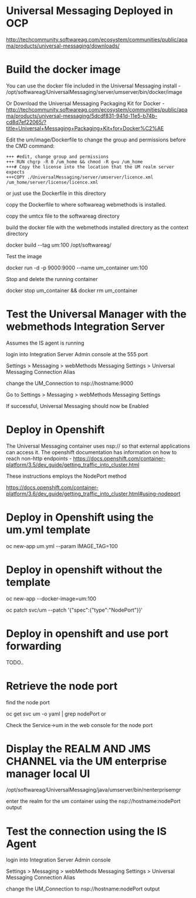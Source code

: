# Universal Messaging Deployed in OCP

http://techcommunity.softwareag.com/ecosystem/communities/public/apama/products/universal-messaging/downloads/

# Build the docker image
You can use the docker file included in the Universal Messaging install  - 
/opt/softwareag/UniversalMessaging/server/umserver/bin/docker/image

Or Download the Universal Messaging Packaging Kit for Docker - http://techcommunity.softwareag.com/ecosystem/communities/public/apama/products/universal-messaging/5dcdf831-941d-11e5-b74b-cd8d7ef22065/?title=Universal+Messaging+Packaging+Kit+for+Docker%C2%AE

Edit the um/image/Dockerfile to change the group and permissions before the CMD command:

    +++ #edit, change group and permissions
    +++ RUN chgrp -R 0 /um_home && chmod -R g=u /um_home
    +++# Copy the license into the location that the UM realm server expects
    +++COPY ./UniversalMessaging/server/umserver/licence.xml /um_home/server/license/licence.xml
    
or just use the Dockerfile in this directory

copy the Dockerfile to where softwareag webmethods is installed.

copy the umtcx file to the softwareag directory

build the docker file with the webmethods installed directory as the context directory

docker build --tag um:100 /opt/softwareag/

Test the image

docker run -d -p 9000:9000 --name um_container um:100

Stop and delete the running container

docker stop um_container && docker rm um_container

# Test the Universal Manager with the webmethods Integration Server

Assumes the IS agent is running

login into Integration Server Admin console at the 555 port

Settings > Messaging > webMethods Messaging Settings > Universal Messaging Connection Alias

change the UM_Connection to nsp://hostname:9000

Go to Settings > Messaging > webMethods Messaging Settings

If successful, Universal Messaging should now be Enabled

# Deploy in Openshift

The Universal Messaging container uses nsp:// so that external applications can access it. The openshift documentation has information on how to reach non-http endpoints - https://docs.openshift.com/container-platform/3.5/dev_guide/getting_traffic_into_cluster.html

These instructions employs the NodePort method

https://docs.openshift.com/container-platform/3.6/dev_guide/getting_traffic_into_cluster.html#using-nodeport

# Deploy in Openshift using the um.yml template

oc new-app  um.yml --param IMAGE_TAG=100

# Deploy in openshift without the template 

oc new-app --docker-image=um:100

oc patch svc/um --patch '{"spec":{"type":"NodePort"}}'

# Deploy in openshift and use port forwarding

TODO..

# Retrieve the node port

find the node port

 oc get svc um -o yaml | grep nodePort
or 

Check the Service->um in the web console for the node port

# Display the REALM AND JMS CHANNEL via the UM enterprise manager local UI

/opt/softwareag/UniversalMessaging/java/umserver/bin/nenterprisemgr

enter the realm for the um container using the nsp://hostname:nodePort output

# Test the connection using the IS Agent

login into Integration Server Admin console

Settings > Messaging > webMethods Messaging Settings > Universal Messaging Connection Alias

change the UM_Connection to 
nsp://hostname:nodePort output



